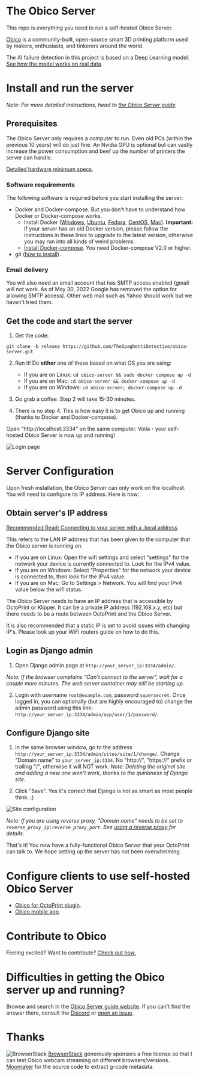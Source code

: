 # The Obico Server

This repo is everything you need to run a self-hosted Obico Server.

[Obico](https://www.obico.io) is a community-built, open-source smart 3D printing platform used by makers, enthusiasts, and tinkerers around the world.

The AI failure detection in this project is based on a Deep Learning model. [See how the model works on real data](https://app.obico.io/ent_pub/publictimelapses/).

# Install and run the server

*Note: For more detailed instructions, head to [the Obico Server guide](https://www.obico.io/docs/server-guides/).*

## Prerequisites

The Obico Server only requires a computer to run. Even old PCs (within the previous 10 years) will do just fine. An Nvidia GPU is optional but can vastly increase the power consumption and beef up the number of printers the server can handle.

[Detailed hardware minimum specs](https://www.obico.io/docs/server-guides/hardware-requirements/).

### Software requirements

The following software is required before you start installing the server:

- Docker and Docker-compose. But you don't have to understand how Docker or Docker-compose works.
    - Install Docker ([Windows](https://docs.docker.com/docker-for-windows/install/), [Ubuntu](https://docs.docker.com/install/linux/docker-ce/ubuntu/), [Fedora](https://docs.docker.com/engine/install/fedora/), [CentOS](https://docs.docker.com/engine/install/centos/), [Mac](https://docs.docker.com/docker-for-mac/install/)). **Important:** If your server has an old Docker version, please follow the instructions in these links to upgrade to the latest version, otherwise you may run into all kinds of weird problems.
    - [Install Docker-compose](https://docs.docker.com/compose/install/). You need Docker-compose V2.0 or higher.
- git ([how to install](https://git-scm.com/downloads)).

### Email delivery

You will also need an email account that has SMTP access enabled (gmail will not work. As of May 30, 2022 Google has removed the option for allowing SMTP access). Other web mail such as Yahoo should work but we haven't tried them.

## Get the code and start the server

1. Get the code:

```
git clone -b release https://github.com/TheSpaghettiDetective/obico-server.git
```

2. Run it! Do **either** one of these based on what OS you are using:
    - If you are on Linux: `cd obico-server && sudo docker compose up -d`
    - If you are on Mac: `cd obico-server && docker-compose up -d`
    - If you are on Windows: `cd obico-server; docker-compose up -d`

3. Go grab a coffee. Step 2 will take 15-30 minutes.

4. There is no step 4. This is how easy it is to get Obico up and running (thanks to Docker and Docker-compose).

Open "http://localhost:3334" on the same computer. Voila - your self-hosted Obico Server is now up and running!

![Login page](website/static/img/server-guides/login-page.png)

# Server Configuration

Upon fresh installation, the Obico Server can only work on the localhost. You will need to configure its IP address. Here is how:

## Obtain server's IP address

[Recommended Read: Connecting to your server with a .local address](https://www.obico.io/docs/server-guides/configure/)

This refers to the LAN IP address that has been given to the computer that the Obico server is running on.
- If you are on Linux: Open the wifi settings and select "settings" for the network your device is currently connected to. Look for the IPv4 value.
- If you are on Windows: Select "Properties" for the network your device is connected to, then look for the IPv4 value.
- If you are on Mac: Go to Settings > Network. You will find your IPv4 value below the wifi status.

The Obico Server needs to have an IP address that is accessible by OctoPrint or Klipper. It can be a private IP address (192.168.x.y, etc) but there needs to be a route between OctoPrint and the Obico Server.

It is also recommended that a static IP is set to avoid issues with changing IP's. Please look up your WiFi routers guide on how to do this.

## Login as Django admin

1. Open Django admin page at `http://your_server_ip:3334/admin/`.

*Note: If the browser complains "Can't connect to the server", wait for a couple more minutes. The web server container may still be starting up.*

2. Login with username `root@example.com`, password `supersecret`. Once logged in, you can optionally (but are highly encouraged to) change the admin password using this link: `http://your_server_ip:3334/admin/app/user/1/password/`.

## Configure Django site

1. In the same browser window, go to the address `http://your_server_ip:3334/admin/sites/site/1/change/`. Change "Domain name" to `your_server_ip:3334`. No "http://", "https://" prefix or trailing "/", otherwise it will NOT work. *Note: Deleting the original site and adding a new one won't work, thanks to the quirkiness of Django site.*

2. Click "Save". Yes it's correct that Django is not as smart as most people think. ;)

![Site configuration](website/static/img/server-guides/site_config.png)

*Note: If you are using reverse proxy, "Domain name" needs to be set to `reverse_proxy_ip:reverse_proxy_port`. See [using a reverse proxy](https://www.obico.io/docs/server-guides/advanced/reverse-proxy/) for details.*

That's it! You now have a fully-functional Obico Server that your OctoPrint can talk to. We hope setting up the server has not been overwhelming.

# Configure clients to use self-hosted Obico Server

- [Obico for OctoPrint plugin](https://www.obico.io/docs/server-guides/configure-octoprint-plugin/).
- [Obico mobile app](https://www.obico.io/docs/server-guides/configure-mobile-app).

# Contribute to Obico

Feeling excited? Want to contribute? [Check out how.](https://www.obico.io/docs/developer-guides/contribute/)

# Difficulties in getting the Obico server up and running?

Browse and search in the [Obico Server guide website](https://www.obico.io/docs/server-guides/). If you can't find the answer there, consult the [Discord](https://obico.io/discord) or [open an issue](https://github.com/TheSpaghettiDetective/obico-server/issues/new).

# Thanks
![BrowserStack](docs/img/browserstack.png "BrowserStack") [BrowserStack](https://www.browserstack.com/) generously sponsors a free license so that I can test Obico webcam streaming on different browsers/versions.
[Moonraker](https://github.com/Arksine/moonraker) for the source code to extract g-code metadata.
